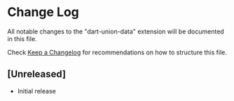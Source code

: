 # Change Log

All notable changes to the "dart-union-data" extension will be documented in this file.

Check [Keep a Changelog](http://keepachangelog.com/) for recommendations on how to structure this file.

## [Unreleased]

- Initial release